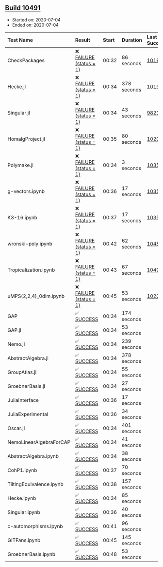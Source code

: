 ## [Build 10491](https://oscarci.mathematik.uni-kl.de/job/oscar/10491/)

* Started on: 2020-07-04
* Ended on: 2020-07-04

| Test Name    | Result | Start | Duration | Last Success | First Failure |
|:-------------|:-------|:------|:---------|:-------------|:--------------|
| CheckPackages | ❌ [FAILURE (status = 1)](https://oscarci.mathematik.uni-kl.de/job/oscar/10491/artifact/logs/build-10491/CheckPackages.log) | 00:32 | 86 seconds | [10197](https://oscarci.mathematik.uni-kl.de/job/oscar/10197/) | [10198](https://oscarci.mathematik.uni-kl.de/job/oscar/10198/) |
| Hecke.jl | ❌ [FAILURE (status = 1)](https://oscarci.mathematik.uni-kl.de/job/oscar/10491/artifact/logs/build-10491/Hecke.jl.log) | 00:34 | 378 seconds | [10197](https://oscarci.mathematik.uni-kl.de/job/oscar/10197/) | [10198](https://oscarci.mathematik.uni-kl.de/job/oscar/10198/) |
| Singular.jl | ❌ [FAILURE (status = 1)](https://oscarci.mathematik.uni-kl.de/job/oscar/10491/artifact/logs/build-10491/Singular.jl.log) | 00:34 | 43 seconds | [9821](https://oscarci.mathematik.uni-kl.de/job/oscar/9821/) | [9822](https://oscarci.mathematik.uni-kl.de/job/oscar/9822/) |
| HomalgProject.jl | ❌ [FAILURE (status = 1)](https://oscarci.mathematik.uni-kl.de/job/oscar/10491/artifact/logs/build-10491/HomalgProject.jl.log) | 00:35 | 80 seconds | [10209](https://oscarci.mathematik.uni-kl.de/job/oscar/10209/) | [10210](https://oscarci.mathematik.uni-kl.de/job/oscar/10210/) |
| Polymake.jl | ❌ [FAILURE (status = 1)](https://oscarci.mathematik.uni-kl.de/job/oscar/10491/artifact/logs/build-10491/Polymake.jl.log) | 00:34 | 3 seconds | [10356](https://oscarci.mathematik.uni-kl.de/job/oscar/10356/) | [10357](https://oscarci.mathematik.uni-kl.de/job/oscar/10357/) |
| g-vectors.ipynb | ❌ [FAILURE (status = 1)](https://oscarci.mathematik.uni-kl.de/job/oscar/10491/artifact/logs/build-10491/g-vectors.ipynb.log) | 00:36 | 17 seconds | [10356](https://oscarci.mathematik.uni-kl.de/job/oscar/10356/) | [10357](https://oscarci.mathematik.uni-kl.de/job/oscar/10357/) |
| K3-16.ipynb | ❌ [FAILURE (status = 1)](https://oscarci.mathematik.uni-kl.de/job/oscar/10491/artifact/logs/build-10491/K3-16.ipynb.log) | 00:37 | 17 seconds | [10356](https://oscarci.mathematik.uni-kl.de/job/oscar/10356/) | [10357](https://oscarci.mathematik.uni-kl.de/job/oscar/10357/) |
| wronski-poly.ipynb | ❌ [FAILURE (status = 1)](https://oscarci.mathematik.uni-kl.de/job/oscar/10491/artifact/logs/build-10491/wronski-poly.ipynb.log) | 00:42 | 62 seconds | [10486](https://oscarci.mathematik.uni-kl.de/job/oscar/10486/) | [10487](https://oscarci.mathematik.uni-kl.de/job/oscar/10487/) |
| Tropicalization.ipynb | ❌ [FAILURE (status = 1)](https://oscarci.mathematik.uni-kl.de/job/oscar/10491/artifact/logs/build-10491/Tropicalization.ipynb.log) | 00:43 | 67 seconds | [10490](https://oscarci.mathematik.uni-kl.de/job/oscar/10490/) | [10491](https://oscarci.mathematik.uni-kl.de/job/oscar/10491/) |
| uMPS(2,2,4)_0dim.ipynb | ❌ [FAILURE (status = 1)](https://oscarci.mathematik.uni-kl.de/job/oscar/10491/artifact/logs/build-10491/uMPS-2-2-4-_0dim.ipynb.log) | 00:45 | 53 seconds | [10209](https://oscarci.mathematik.uni-kl.de/job/oscar/10209/) | [10210](https://oscarci.mathematik.uni-kl.de/job/oscar/10210/) |
| GAP | ✅ [SUCCESS](https://oscarci.mathematik.uni-kl.de/job/oscar/10491/artifact/logs/build-10491/GAP.log) | 00:34 | 174 seconds |  |  |
| GAP.jl | ✅ [SUCCESS](https://oscarci.mathematik.uni-kl.de/job/oscar/10491/artifact/logs/build-10491/GAP.jl.log) | 00:34 | 53 seconds |  |  |
| Nemo.jl | ✅ [SUCCESS](https://oscarci.mathematik.uni-kl.de/job/oscar/10491/artifact/logs/build-10491/Nemo.jl.log) | 00:34 | 239 seconds |  |  |
| AbstractAlgebra.jl | ✅ [SUCCESS](https://oscarci.mathematik.uni-kl.de/job/oscar/10491/artifact/logs/build-10491/AbstractAlgebra.jl.log) | 00:34 | 378 seconds |  |  |
| GroupAtlas.jl | ✅ [SUCCESS](https://oscarci.mathematik.uni-kl.de/job/oscar/10491/artifact/logs/build-10491/GroupAtlas.jl.log) | 00:34 | 55 seconds |  |  |
| GroebnerBasis.jl | ✅ [SUCCESS](https://oscarci.mathematik.uni-kl.de/job/oscar/10491/artifact/logs/build-10491/GroebnerBasis.jl.log) | 00:34 | 27 seconds |  |  |
| JuliaInterface | ✅ [SUCCESS](https://oscarci.mathematik.uni-kl.de/job/oscar/10491/artifact/logs/build-10491/JuliaInterface.log) | 00:36 | 17 seconds |  |  |
| JuliaExperimental | ✅ [SUCCESS](https://oscarci.mathematik.uni-kl.de/job/oscar/10491/artifact/logs/build-10491/JuliaExperimental.log) | 00:36 | 34 seconds |  |  |
| Oscar.jl | ✅ [SUCCESS](https://oscarci.mathematik.uni-kl.de/job/oscar/10491/artifact/logs/build-10491/Oscar.jl.log) | 00:34 | 401 seconds |  |  |
| NemoLinearAlgebraForCAP | ✅ [SUCCESS](https://oscarci.mathematik.uni-kl.de/job/oscar/10491/artifact/logs/build-10491/NemoLinearAlgebraForCAP.log) | 00:34 | 41 seconds |  |  |
| AbstractAlgebra.ipynb | ✅ [SUCCESS](https://oscarci.mathematik.uni-kl.de/job/oscar/10491/artifact/logs/build-10491/AbstractAlgebra.ipynb.log) | 00:34 | 38 seconds |  |  |
| CohP1.ipynb | ✅ [SUCCESS](https://oscarci.mathematik.uni-kl.de/job/oscar/10491/artifact/logs/build-10491/CohP1.ipynb.log) | 00:37 | 70 seconds |  |  |
| TiltingEquivalence.ipynb | ✅ [SUCCESS](https://oscarci.mathematik.uni-kl.de/job/oscar/10491/artifact/logs/build-10491/TiltingEquivalence.ipynb.log) | 00:38 | 157 seconds |  |  |
| Hecke.ipynb | ✅ [SUCCESS](https://oscarci.mathematik.uni-kl.de/job/oscar/10491/artifact/logs/build-10491/Hecke.ipynb.log) | 00:34 | 85 seconds |  |  |
| Singular.ipynb | ✅ [SUCCESS](https://oscarci.mathematik.uni-kl.de/job/oscar/10491/artifact/logs/build-10491/Singular.ipynb.log) | 00:36 | 40 seconds |  |  |
| c-automorphisms.ipynb | ✅ [SUCCESS](https://oscarci.mathematik.uni-kl.de/job/oscar/10491/artifact/logs/build-10491/c-automorphisms.ipynb.log) | 00:41 | 96 seconds |  |  |
| GITFans.ipynb | ✅ [SUCCESS](https://oscarci.mathematik.uni-kl.de/job/oscar/10491/artifact/logs/build-10491/GITFans.ipynb.log) | 00:45 | 145 seconds |  |  |
| GroebnerBasis.ipynb | ✅ [SUCCESS](https://oscarci.mathematik.uni-kl.de/job/oscar/10491/artifact/logs/build-10491/GroebnerBasis.ipynb.log) | 00:48 | 53 seconds |  |  |

